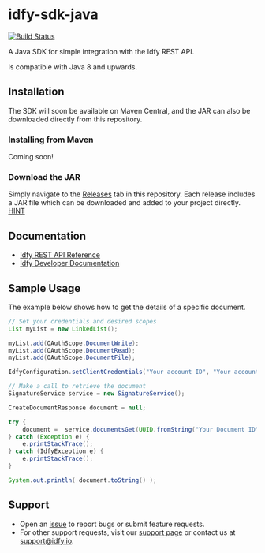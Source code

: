 # idfy-sdk-java
[![Build Status](https://travis-ci.org/Signereno/test-idfy-java-sdk.svg?branch=master)](https://travis-ci.org/Signereno/test-idfy-java-sdk)

A Java SDK for simple integration with the Idfy REST API.

Is compatible with Java 8 and upwards.

## Installation
The SDK will soon be available on Maven Central, and the JAR can also be downloaded directly from this repository.

### Installing from Maven
Coming soon!

### Download the JAR
Simply navigate to the [Releases](https://github.com/Signereno/test-idfy-java-sdk/releases) tab in this repository. Each release includes a JAR file which can be downloaded and added to your project directly. [HINT](https://stackoverflow.com/questions/4955635/how-to-add-local-jar-files-to-a-maven-project)

## Documentation
- [Idfy REST API Reference](https://developer.idfy.io/api)
- [Idfy Developer Documentation](https://developer.idfy.io/docs)

## Sample Usage
The example below shows how to get the details of a specific document.

```java
// Set your credentials and desired scopes
List myList = new LinkedList();

myList.add(OAuthScope.DocumentWrite);
myList.add(OAuthScope.DocumentRead);
myList.add(OAuthScope.DocumentFile);

IdfyConfiguration.setClientCredentials("Your account ID", "Your account secret", myList );

// Make a call to retrieve the document
SignatureService service = new SignatureService();

CreateDocumentResponse document = null;

try {
    document =  service.documentsGet(UUID.fromString("Your Document ID"));
} catch (Exception e) {
    e.printStackTrace();
} catch (IdfyException e) {
    e.printStackTrace();
}

System.out.println( document.toString() );

```

## Support
- Open an [issue](https://github.com/idfy-io/idfy-sdk-net/issues) to report bugs or submit feature requests.
- For other support requests, visit our [support page](https://support.idfy.io) or contact us at [support@idfy.io](mailto:support@idfy.io).

